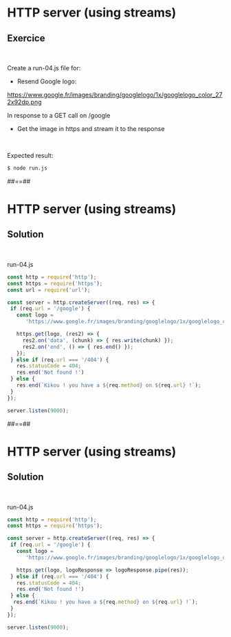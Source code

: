 <!-- .slide: class="exercice" -->
# HTTP server (using streams)

## Exercice

<br>

Create a run-04.js file for:
* Resend Google logo:

https://www.google.fr/images/branding/googlelogo/1x/googlelogo_color_272x92dp.png 

In response to a GET call on /google
* Get the image in https and stream it to the response

<br>

Expected result:

```bash
$ node run.js
```

##==##
<!-- .slide: class="exercice" -->
# HTTP server (using streams)

## Solution

<br>

run-04.js
```javascript
const http = require('http');
const https = require('https');
const url = require('url');

const server = http.createServer((req, res) => {
 if (req.url = '/google') {
   const logo = 
      'https://www.google.fr/images/branding/googlelogo/1x/googlelogo_color_272x92dp.png';

   https.get(logo, (res2) => {
     res2.on('data', (chunk) => { res.write(chunk) });
     res2.on('end', () => { res.end() });
   });
 } else if (req.url === '/404') {
   res.statusCode = 404;
   res.end('Not found !')
 } else {
   res.end(`Kikou ! you have a ${req.method} on ${req.url} !`);
 }
});

server.listen(9000);
```

##==##
<!-- .slide: class="exercice" -->
# HTTP server (using streams)

## Solution

<br>


run-04.js
```javascript
const http = require('http');
const https = require('https');

const server = http.createServer((req, res) => {
 if (req.url = '/google') {
   const logo = 
      'https://www.google.fr/images/branding/googlelogo/1x/googlelogo_color_272x92dp.png';

   https.get(logo, logoResponse => logoResponse.pipe(res));
 } else if (req.url === '/404') {
   res.statusCode = 404;
   res.end('Not found !')
 } else {
  res.end(`Kikou ! you have a ${req.method} on ${req.url} !`);
 }
});

server.listen(9000);
```
